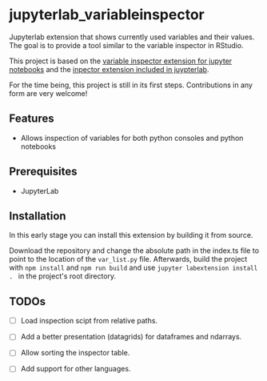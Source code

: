 # jupyterlab_variableinspector



Jupyterlab extension that shows currently used variables and their values. The goal is to provide a tool similar to the variable inspector in RStudio.

This project is based on the [variable inspector extension for jupyter notebooks](https://github.com/ipython-contrib/jupyter_contrib_nbextensions/tree/master/src/jupyter_contrib_nbextensions/nbextensions/varInspector) and the [inpector extension included in juypterlab](https://github.com/jupyterlab/jupyterlab/tree/master/packages/inspector-extension).

For the time being, this project is still in its first steps. Contributions in any form are very welcome!

## Features
- Allows inspection of variables for both python consoles and python notebooks

## Prerequisites

* JupyterLab

## Installation
In this early stage you can install this extension by building it from source.

Download the repository and change the absolute path in the index.ts file to point to the location of the `var_list.py` file.
Afterwards, build the project with `npm install` and `npm run build` and use `jupyter labextension install . ` in the project's root directory.


## TODOs
- [ ] Load inspection scipt from relative paths.
- [ ] Add a better presentation (datagrids) for dataframes and ndarrays.
- [ ] Allow sorting the inspector table.
- [ ] Add support for other languages.




